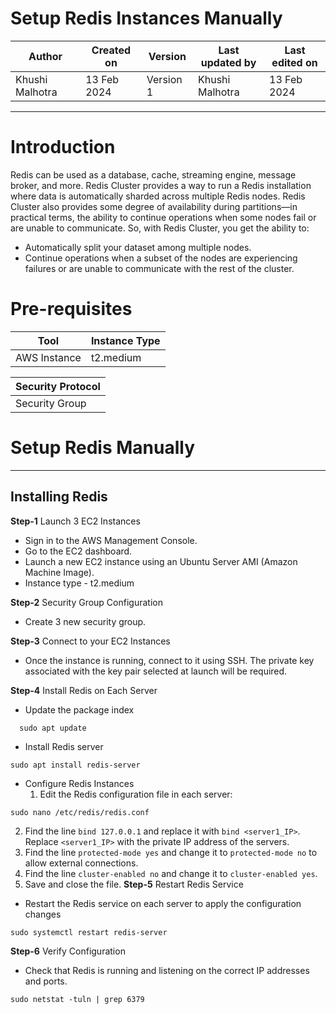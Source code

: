 # Setup Redis Instances Manually

|   Author        |  Created on   |  Version   | Last updated by  | Last edited on |
| --------------- | --------------| -----------|----------------- | -------------- |
| Khushi Malhotra |  13 Feb 2024  |  Version 1 | Khushi Malhotra  | 13 Feb 2024    |
***

# Introduction
Redis can be used as a database, cache, streaming engine, message broker, and more.
Redis Cluster provides a way to run a Redis installation where data is automatically sharded across multiple Redis nodes. Redis Cluster also provides some degree of availability during partitions—in practical terms, the ability to continue operations when some nodes fail or are unable to communicate.
So, with Redis Cluster, you get the ability to:
- Automatically split your dataset among multiple nodes.
- Continue operations when a subset of the nodes are experiencing failures or are unable to communicate with the rest of the cluster.

# Pre-requisites
| Tool         |  Instance Type  |
|--------------|-----------------|
| AWS Instance | t2.medium       |

| Security Protocol | 
|-------------------|
| Security Group    | 

# Setup Redis Manually
***
## Installing Redis
**Step-1** Launch 3 EC2 Instances
- Sign in to the AWS Management Console.
- Go to the EC2 dashboard.
- Launch a new EC2 instance using an Ubuntu Server AMI (Amazon Machine Image).
- Instance type - t2.medium

**Step-2** Security Group Configuration
- Create 3 new security group.

**Step-3** Connect to your EC2 Instances
- Once the instance is running, connect to it using SSH. The private key associated with the key pair selected at launch will be required.

**Step-4** Install Redis on Each Server
- Update the package index
```Shell
  sudo apt update
```
- Install Redis server
```shell
sudo apt install redis-server
```
- Configure Redis Instances
  1. Edit the Redis configuration file in each server:
```shell
sudo nano /etc/redis/redis.conf
```
  2. Find the line `bind 127.0.0.1` and replace it with `bind <server1_IP>`. Replace `<server1_IP>` with the private IP address of the servers.
  3. Find the line `protected-mode yes` and change it to `protected-mode no` to allow external connections.
  4. Find the line `cluster-enabled no` and change it to `cluster-enabled yes`.
  5. Save and close the file.
**Step-5** Restart Redis Service
- Restart the Redis service on each server to apply the configuration changes
```shell
sudo systemctl restart redis-server
```
**Step-6** Verify Configuration
- Check that Redis is running and listening on the correct IP addresses and ports.
```Shell
sudo netstat -tuln | grep 6379
```




